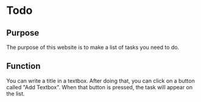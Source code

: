# Todo

## Purpose
The purpose of this website is to make a list of tasks you need to do.

## Function
You can write a title in a textbox.
After doing that, you can click on a button called "Add Textbox".
When that button is pressed, the task will appear on the list.

